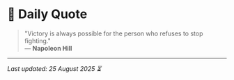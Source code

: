 # 📜 Daily Quote

> "Victory is always possible for the person who refuses to stop fighting."  
> — **Napoleon Hill**

---

_Last updated: 25 August 2025 ⏳_
